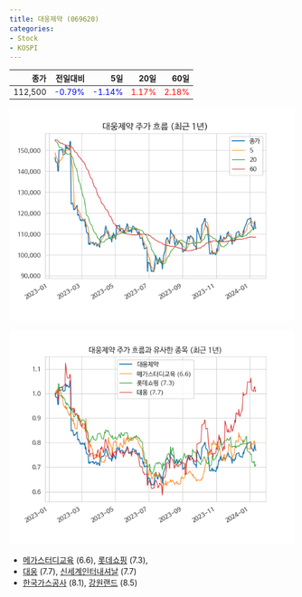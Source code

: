 ```yaml
---
title: 대웅제약 (069620)
categories:
- Stock
- KOSPI
---
```


|종가|전일대비|5일|20일|60일|
|---:|-------:|--:|---:|---:|
|112,500|<span style="color: blue">-0.79%</span>|<span style="color: blue">-1.14%</span>|<span style="color: red">1.17%</span>|<span style="color: red">2.18%</span>|


<!-- more -->

![069620](/assets/images/stock/069620.png)

![069620](/assets/images/stock/069620_sim.png)

- [메가스터디교육](/215200/) (6.6), [롯데쇼핑](/023530/) (7.3),
- [대웅](/003090/) (7.7), [신세계인터내셔날](/031430/) (7.7)
- [한국가스공사](/036460/) (8.1), [강원랜드](/035250/) (8.5)